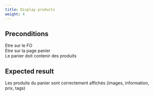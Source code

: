 ```yaml
---
title: Display products
weight: 4
---
```


## Preconditions

Etre sur le FO\
Etre sur la page panier\
Le panier doit contenir des produits
## Expected result

Les produits du panier sont correctement affichés (images, information, prix, tags)

